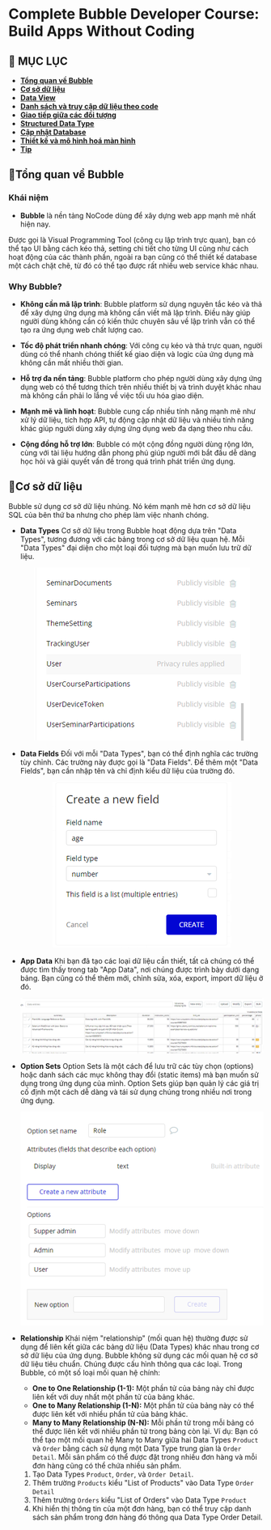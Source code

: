 # **Complete Bubble Developer Course: Build Apps Without Coding**

## 🔷 MỤC LỤC

- **[Tổng quan về Bubble](#tổng-quan-về-bubble)**
- **[Cơ sở dữ liệu](#cơ-sở-dữ-liệu)**
- **[Data View](#data-view)**
- **[Danh sách và truy cập dữ liệu theo code](#danh-sách-và-truy-cập-dữ-liệu-theo-code)**
- **[Giao tiếp giữa các đối tượng](#giao-tiếp-giữa-các-đối-tượng)**
- **[Structured Data Type](#structured-data-type)**
- **[Cập nhật Database](#cập-nhật-database)**
- **[Thiết kế và mô hình hoá màn hình](#thiết-kế-và-mô-hình-hoá-màn-hình)**
- **[Tip](#tip)**

## 🔷Tổng quan về Bubble

### Khái niệm

- **Bubble** là nền tảng NoCode dùng để xây dựng web app mạnh mẽ nhất hiện nay.

Được gọi là Visual Programming Tool (công cụ lập trình trực quan), bạn có thể tạo UI bằng cách kéo thả, setting chi tiết cho từng UI cũng như cách hoạt động của các thành phần, ngoài ra bạn cũng có thể thiết kế database một cách chặt chẽ, từ đó có thể tạo được rất nhiều web service khác nhau.

### Why Bubble?

- **Không cần mã lập trình**: Bubble platform sử dụng nguyên tắc kéo và thả để xây dựng ứng dụng mà không cần viết mã lập trình. Điều này giúp người dùng không cần có kiến thức chuyên sâu về lập trình vẫn có thể tạo ra ứng dụng web chất lượng cao.

- **Tốc độ phát triển nhanh chóng**: Với công cụ kéo và thả trực quan, người dùng có thể nhanh chóng thiết kế giao diện và logic của ứng dụng mà không cần mất nhiều thời gian.

- **Hỗ trợ đa nền tảng**: Bubble platform cho phép người dùng xây dựng ứng dụng web có thể tương thích trên nhiều thiết bị và trình duyệt khác nhau mà không cần phải lo lắng về việc tối ưu hóa giao diện.

- **Mạnh mẽ và linh hoạt**: Bubble cung cấp nhiều tính năng mạnh mẽ như xử lý dữ liệu, tích hợp API, tự động cập nhật dữ liệu và nhiều tính năng khác giúp người dùng xây dựng ứng dụng web đa dạng theo nhu cầu.

- **Cộng đồng hỗ trợ lớn**: Bubble có một cộng đồng người dùng rộng lớn, cùng với tài liệu hướng dẫn phong phú giúp người mới bắt đầu dễ dàng học hỏi và giải quyết vấn đề trong quá trình phát triển ứng dụng.

## 🔷Cơ sở dữ liệu

Bubble sử dụng cơ sở dữ liệu nhúng. Nó kém mạnh mẽ hơn cơ sở dữ liệu SQL của bên thứ ba nhưng cho phép làm việc nhanh chóng.

- **Data Types**
  Cơ sở dữ liệu trong Bubble hoạt động dựa trên "Data Types", tương đương với các bảng trong cơ sở dữ liệu quan hệ. Mỗi "Data Types" đại diện cho một loại đối tượng mà bạn muốn lưu trữ dữ liệu.
  <p align="center" width="100%">
    <img src="images/data-types.png" alt="Data Types">
  </p>

- **Data Fields**
  Đối với mỗi "Data Types", bạn có thể định nghĩa các trường tùy chỉnh. Các trường này được gọi là "Data Fields". Để thêm một "Data Fields", bạn cần nhập tên và chỉ định kiểu dữ liệu của trường đó.
  <p align="center" width="100%">
    <img src="images/data-fields.png" alt="Data Fields">
  </p>

- **App Data**
  Khi bạn đã tạo các loại dữ liệu cần thiết, tất cả chúng có thể được tìm thấy trong tab "App Data", nơi chúng được trình bày dưới dạng bảng. Bạn cũng có thể thêm mới, chỉnh sửa, xóa, export, import dữ liệu ở đó.
  <p align="center" width="100%">
    <img src="images/app-data.png" alt="App Data">
  </p>

- **Option Sets**
  Option Sets là một cách để lưu trữ các tùy chọn (options) hoặc danh sách các mục không thay đổi (static items) mà bạn muốn sử dụng trong ứng dụng của mình. Option Sets giúp bạn quản lý các giá trị cố định một cách dễ dàng và tái sử dụng chúng trong nhiều nơi trong ứng dụng.
  <p align="center" width="100%">
    <img src="images/option-sets.png" alt="Option Sets">
  </p>

- **Relationship**
  Khái niệm "relationship" (mối quan hệ) thường được sử dụng để liên kết giữa các bảng dữ liệu (Data Types) khác nhau trong cơ sở dữ liệu của ứng dụng. Bubble không sử dụng các mối quan hệ cơ sở dữ liệu tiêu chuẩn. Chúng được cấu hình thông qua các loại. Trong Bubble, có một số loại mối quan hệ chính:

  - **One to One Relationship (1-1):** Một phần tử của bảng này chỉ được liên kết với duy nhất một phần tử của bảng khác.
  - **One to Many Relationship (1-N):** Một phần tử của bảng này có thể được liên kết với nhiều phần tử của bảng khác.
  - **Many to Many Relationship (N-N):** Mỗi phần tử trong mỗi bảng có thể được liên kết với nhiều phần tử trong bảng còn lại.
    Ví dụ:
    Bạn có thể tạo một mối quan hệ Many to Many giữa hai Data Types `Product` và `Order` bằng cách sử dụng một Data Type trung gian là `Order Detail`. Mỗi sản phẩm có thể được đặt trong nhiều đơn hàng và mỗi đơn hàng cũng có thể chứa nhiều sản phẩm.

  1. Tạo Data Types `Product`, `Order`, và `Order Detail`.
  2. Thêm trường `Products` kiểu "List of Products" vào Data Type `Order Detail`
  3. Thêm trường `Orders` kiểu "List of Orders" vào Data Type `Product`
  4. Khi hiển thị thông tin của một đơn hàng, bạn có thể truy cập danh sách sản phẩm trong đơn hàng đó thông qua Data Type Order Detail.
